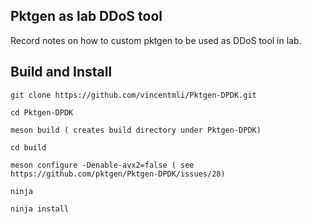 ## Pktgen as lab DDoS tool

Record notes on how to custom pktgen to be used as DDoS
tool in lab.

## Build and Install

```
git clone https://github.com/vincentmli/Pktgen-DPDK.git

cd Pktgen-DPDK

meson build ( creates build directory under Pktgen-DPDK)

cd build

meson configure -Denable-avx2=false ( see https://github.com/pktgen/Pktgen-DPDK/issues/28)

ninja

ninja install
```
